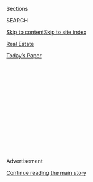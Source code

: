 <div id="app">

<div>

<div>

<div>

<div class="NYTAppHideMasthead css-1q2w90k e1suatyy0">

<div class="section css-ui9rw0 e1suatyy2">

<div class="css-eph4ug er09x8g0">

<div class="css-6n7j50">

</div>

<span class="css-1dv1kvn">Sections</span>

<div class="css-10488qs">

<span class="css-1dv1kvn">SEARCH</span>

</div>

[Skip to content](#site-content)[Skip to site index](#site-index)

</div>

<div id="masthead-section-label" class="css-1wr3we4 eaxe0e00">

[Real
Estate](https://www.nytimes.com/section/realestate)

</div>

<div class="css-10698na e1huz5gh0">

</div>

</div>

<div id="masthead-bar-one" class="section hasLinks css-15hmgas e1csuq9d3">

<div class="css-uqyvli e1csuq9d0">

</div>

<div class="css-1uqjmks e1csuq9d1">

</div>

<div class="css-9e9ivx">

[](https://myaccount.nytimes.com/auth/login?response_type=cookie&client_id=vi)

</div>

<div class="css-1bvtpon e1csuq9d2">

[Today’s
Paper](https://www.nytimes.com/section/todayspaper)

</div>

</div>

</div>

</div>

<div data-aria-hidden="false">

<div id="site-content" data-role="main">

<div>

<div class="css-1aor85t" style="opacity:0.000000001;z-index:-1;visibility:hidden">

<div class="css-1hqnpie">

<div class="css-epjblv">

<span class="css-17xtcya">[Real
Estate](/section/realestate)</span><span class="css-x15j1o">|</span><span class="css-fwqvlz">Harris
Faulkner, Working From Home in Shades of
Blue</span>

</div>

<div class="css-k008qs">

<div class="css-1iwv8en">

<span class="css-18z7m18"></span>

<div>

</div>

</div>

<span class="css-1n6z4y">https://nyti.ms/31mowku</span>

<div class="css-1705lsu">

<div class="css-4xjgmj">

<div class="css-4skfbu" data-role="toolbar" data-aria-label="Social Media Share buttons, Save button, and Comments Panel with current comment count" data-testid="share-tools">

  - 
  - 
  - 
  - 
    
    <div class="css-6n7j50">
    
    </div>

  - 
  - 

</div>

</div>

</div>

</div>

</div>

</div>

<div id="NYT_TOP_BANNER_REGION" class="css-13pd83m">

</div>

<div id="top-wrapper" class="css-1sy8kpn">

<div id="top-slug" class="css-l9onyx">

Advertisement

</div>

[Continue reading the main
story](#after-top)

<div class="ad top-wrapper" style="text-align:center;height:100%;display:block;min-height:250px">

<div id="top" class="place-ad" data-position="top" data-size-key="top">

</div>

</div>

<div id="after-top">

</div>

</div>

<div>

<div id="sponsor-wrapper" class="css-1hyfx7x">

<div id="sponsor-slug" class="css-19vbshk">

Supported by

</div>

[Continue reading the main
story](#after-sponsor)

<div id="sponsor" class="ad sponsor-wrapper" style="text-align:center;height:100%;display:block">

</div>

<div id="after-sponsor">

</div>

</div>

<div class="css-186x18t">

What I Love

</div>

<div class="css-1vkm6nb ehdk2mb0">

# Harris Faulkner, Working From Home in Shades of Blue

</div>

The Fox News anchor’s mother gave her some decorating advice: ‘Just make
it beautiful.’ And she’s been
trying.

<div class="sizeLarge layoutHorizontal css-134dzg0 ejvbdkh1">

[](https://www.nytimes.com/slideshow/2020/08/04/realestate/things-dont-have-to-be-matchy-matchy-and-other-design-tips-from-harris-faulkners-mom.html)

<div class="css-5nx6oe">

## ‘Things Don’t Have to Be Matchy-Matchy’ and Other Design Tips From Harris Faulkner’s Mom

<div class="css-1xhl2m">

12 Photos

View Slide Show
<span class="css-t4350i">›</span>

</div>

</div>

<div class="css-79elbk">

<div class="css-hyytny">

</div>

![](https://static01.nyt.com/images/2020/08/09/realestate/04WHATILOVE-FAULKNER-slide-S4NT/04WHATILOVE-FAULKNER-slide-S4NT-articleLarge.jpg?quality=75&auto=webp&disable=upscale)

</div>

<div class="css-17ai7jg e15qwgfe0">

<span class="css-16f3y1r e13ogyst0">Stefano Ukmar for The New York
Times</span>

</div>

</div>

<div class="css-18e8msd">

<div class="css-vp77d3 epjyd6m0">

<div class="css-1baulvz">

By <span class="css-1baulvz last-byline" itemprop="name">Joanne
Kaufman</span>

</div>

</div>

  - Aug. 4, 2020, <span class="css-epvm6">5:00 a.m.
    ET</span>

  - 
    
    <div class="css-4xjgmj">
    
    <div class="css-d8bdto" data-role="toolbar" data-aria-label="Social Media Share buttons, Save button, and Comments Panel with current comment count" data-testid="share-tools">
    
      - 
      - 
      - 
      - 
        
        <div class="css-6n7j50">
        
        </div>
    
      - 
      - 
    
    </div>
    
    </div>

</div>

</div>

<div class="section meteredContent css-1r7ky0e" name="articleBody" itemprop="articleBody">

<div class="css-1fanzo5 StoryBodyCompanionColumn">

<div class="css-53u6y8">

When Harris Faulkner stands on the roof deck of her family’s townhouse
in Edgewater, N.J., she has a fine view of the Hudson River agleam in
the sun, the George Washington Bridge off to the left and the ferry as
it pulls away from the terminal and heads for the Far West Side of
Manhattan.

In the days before the pandemic, Ms. Faulkner, 54, routinely took that
ferry to her anchor job at the Fox News Channel.

Since spring, however, she has been working from a home studio, an
interloper in the man cave of her husband, Tony Berlin, for the
broadcasts of her back-to-back weekday news and discussion programs,
“Outnumbered” and “Outnumbered Overtime.”

Nearly five years ago, Ms. Faulkner and Mr. Berlin, the owner of a media
relations company, decided they were outgrowing the townhouse they
shared with their daughters, Bella, now 13, and Danika, 11.

</div>

</div>

<div class="css-1fanzo5 StoryBodyCompanionColumn">

<div class="css-53u6y8">

“I was out walking the neighborhood, and I looked down the street we
live on now, and I thought, ‘Wow, it looks like they’re building
something down there,’” Ms. Faulkner said. “And I thought, ‘Wow, I have
to keep my eye on that.’”

</div>

</div>

<div class="css-79elbk" data-testid="photoviewer-wrapper">

<div class="css-z3e15g" data-testid="photoviewer-wrapper-hidden">

</div>

<div class="css-1a48zt4 ehw59r15" data-testid="photoviewer-children">

![<span class="css-16f3y1r e13ogyst0" data-aria-hidden="true">Ms.
Faulkner cherishes the red chest that stores the many recipes of her
mother, Shirley Harris, who died almost four years ago. “My mother used
to tell me that my taste — how did she put it? — she said it didn’t have
texture. She told me I had a very flat-page way of
decorating.”</span><span class="css-cnj6d5 e1z0qqy90" itemprop="copyrightHolder"><span class="css-1ly73wi e1tej78p0">Credit...</span><span>Stefano
Ukmar for The New York
Times</span></span>](https://static01.nyt.com/images/2020/08/09/realestate/04WHATILOVE-FAULKNER-slide-NHMN/04WHATILOVE-FAULKNER-slide-NHMN-articleLarge.jpg?quality=75&auto=webp&disable=upscale)

</div>

</div>

<div class="css-1fanzo5 StoryBodyCompanionColumn">

<div class="css-53u6y8">

A few weeks later, she took a second reconnaissance stroll, this time
with Mr. Berlin, and by chance, the couple ran into the developer who
was visiting the construction site. They expressed their strong interest
in the property, and because they got in on the ground floor, were able
to add custom features — among them, a garage for each of them and
dark-gray ash wood flooring on the stairs.

“The builder showed me a little sketch of the kitchen, and I said, ‘But
there’s no laundry right there. And what about a pantry?’ And the
builder looked at my husband,” Ms. Faulkner recalled. “Then I said,
‘There isn’t enough counter space,’ and I sketched out a 12-foot-long
island.”

Once again, the builder shot Mr. Berlin a look that translated roughly
to “She does realize she doesn’t own this house yet, right?”

</div>

</div>

<div class="css-1fanzo5 StoryBodyCompanionColumn">

<div class="css-53u6y8">

-----

-----

## Harris Faulkner, 54

**Occupation:** Television journalist

**Getting in shape:** “I’m glad we have the type of house we do, with a
lot of open square and rectangular rooms. I’ve lived in some beautiful
vintage houses with archways and weird angles, where you have to put a
chair in a certain place and you can’t move it, because it won’t fit
anywhere else.”

-----

“I wanted to catch things very early,” Ms. Faulkner said defensively.
“Because, obviously, I had a plan. And you know: He built the island
exactly the way I wanted.”

Partly because of its proximity to the water, partly because of the
expansive deck, the anchor mat outside the front door, the light, airy
rooms and the starring role played by the color blue, Ms. Faulkner’s
home feels more beach house than townhouse.

</div>

</div>

<div class="css-1fanzo5 StoryBodyCompanionColumn">

<div class="css-53u6y8">

Mr. Berlin, she said, was most assuredly not on the decorating committee
when the family moved in four years ago. She handled the job herself,
inspired by her mother, Shirley Harris, an Army wife who had a keen
sense of style joined with an ability to inject warmth and character
into the most featureless military housing. (Ms. Faulkner’s father, Bob
Harris, known simply as Harris during his years in the service, was also
a source of inspiration. Daughter wanted to be like dad, and persuaded
her parents to change her first name to “Harris.” She took the last name
of a distant family member so as not to be Harris
Harris.)

</div>

</div>

<div class="css-79elbk" data-testid="photoviewer-wrapper">

<div class="css-z3e15g" data-testid="photoviewer-wrapper-hidden">

</div>

<div class="css-1a48zt4 ehw59r15" data-testid="photoviewer-children">

<div class="css-1xdhyk6 erfvjey0">

<span class="css-1ly73wi e1tej78p0">Image</span>

<div class="css-zjzyr8">

<div data-testid="lazyimage-container" style="height:257.77777777777777px">

</div>

</div>

</div>

<span class="css-16f3y1r e13ogyst0" data-aria-hidden="true">Ms. Faulkner
wanted lots of counter space. She sketched out what she had in mind — a
12-foot-long island — for the
developer.</span><span class="css-cnj6d5 e1z0qqy90" itemprop="copyrightHolder"><span class="css-1ly73wi e1tej78p0">Credit...</span><span>Stefano
Ukmar for The New York Times</span></span>

</div>

</div>

<div class="css-1fanzo5 StoryBodyCompanionColumn">

<div class="css-53u6y8">

“My mom’s big thing was that the kitchen is not only where everyone
comes, but where everyone should *want* to come, so there should always
be a treaty-treat out,” Ms. Faulkner said of Mrs. Harris, who died in
late November of 2016 and never got to see the house. “Her whole thing
was that you should have a clear counter space to leave out snacks.”

Thus, the marble-topped island that was hastily drawn for the property
developer.

Let’s just say that mother gave daughter her marching orders. “Blue is
important to me, so what my mom would say is, ‘Then let me see blue
everyplace you go in the house — but in different textures, and don’t
make it obvious,’” Ms. Faulkner said.

She pointed, first, to the tufted navy-blue velvet sofa in the family
room, just off the kitchen, with the blue theme picked up on accent
pillows in the living room. Blue is also represented in the pattern of
the cushions on the chairs around the dining table and in a custom-made
abstract painting.

A plant on a shelf in the living room nestles in an azure pot. Nearby is
a photo of a beach Ms. Faulkner and Mr. Berlin hiked on the big island
of Hawaii; an expanse of royal-blue water features prominently.
(Admittedly, it’s pure coincidence that the mats on the living room
floor, an accommodation to the resident gymnasts, Danika and Bella, are
also blue.)

“My mother used to tell me that my taste — how did she put it? — she
said it didn’t have texture,” Ms. Faulkner said. “She told me I had a
very flat-page way of decorating. She used to say, ‘Let’s make life more
beautiful. Just make it beautiful.’”

Message received, Mom. On a wall in the dining room hangs an artwork
made from trash, a work by women living in a village outside of Cape
Town. During a trip to Amsterdam several years ago, Ms. Faulkner, a
self-described bovine lover, had a ceramic cow made in her favorite
colors — blue included, of course. It stands on the white acrylic buffet
in the dining room next to a multicolored string bowl made by Danika for
a fund-raiser to feed the hungry in Hoboken, N.J.

</div>

</div>

<div class="css-1fanzo5 StoryBodyCompanionColumn">

<div class="css-53u6y8">

“My mother challenged me,” Ms. Faulkner said. “She said, ‘Let your life
experience help you decorate, and be part of the texture. Things don’t
have to be matchy-matchy, and they don’t have to have meaning to anyone
but you.’”

</div>

</div>

<div class="css-79elbk" data-testid="photoviewer-wrapper">

<div class="css-z3e15g" data-testid="photoviewer-wrapper-hidden">

</div>

<div class="css-1a48zt4 ehw59r15" data-testid="photoviewer-children">

<div class="css-1xdhyk6 erfvjey0">

<span class="css-1ly73wi e1tej78p0">Image</span>

<div class="css-zjzyr8">

<div data-testid="lazyimage-container" style="height:580px">

</div>

</div>

</div>

<span class="css-16f3y1r e13ogyst0" data-aria-hidden="true">“The red
chest sat in my parents’ dining room for years and years. I’m grateful
to have it,” she said, recalling that her mother “used to say, ‘Let’s
make life more beautiful. Just make it
beautiful.’”</span><span class="css-cnj6d5 e1z0qqy90" itemprop="copyrightHolder"><span class="css-1ly73wi e1tej78p0">Credit...</span><span>Stefano
Ukmar for The New York Times</span></span>

</div>

</div>

<div class="css-1fanzo5 StoryBodyCompanionColumn">

<div class="css-53u6y8">

In fact, the pieces that seem to have the greatest meaning to Ms.
Faulkner are those that once belonged to Mrs. Harris: the blue-gray
china stored in a glass-fronted cabinet in the dining room; the doll
collection; a crystal dog; an elaborate wooden birdhouse (“She loved
birdhouses and bird cages because they were emblems of hope,” Ms.
Faulkner said); a red Asian-style chest that holds hundreds of recipes
written out in Mrs. Harris’s meticulous cursive.

“You can see the markings on the chest. It has made a lot of moves, and
I’m so grateful that I’ve got it here now,” Ms. Faulkner said.

“My mother would tell me, ‘If there’s something you want when I’m gone,
let me know and you can have it,’” she continued. “And I would say,
‘Mom, that’s a terrible thing to say\!’ And she said, ‘Well, you won’t
feel that way when I’m gone, because your house is going to look
better.’”

For weekly email updates on residential real estate news, [sign up
here](http://www.nytimes.com/newsletters/realestate/). Follow us on
Twitter: [@nytrealestate](https://twitter.com/nytrealestate).

</div>

</div>

</div>

<div>

</div>

<div>

</div>

<div>

</div>

<div>

<div id="bottom-wrapper" class="css-1ede5it">

<div id="bottom-slug" class="css-l9onyx">

Advertisement

</div>

[Continue reading the main
story](#after-bottom)

<div id="bottom" class="ad bottom-wrapper" style="text-align:center;height:100%;display:block;min-height:90px">

</div>

<div id="after-bottom">

</div>

</div>

</div>

</div>

</div>

## Site Index

<div>

</div>

## Site Information Navigation

  - [© <span>2020</span> <span>The New York Times
    Company</span>](https://help.nytimes.com/hc/en-us/articles/115014792127-Copyright-notice)

<!-- end list -->

  - [NYTCo](https://www.nytco.com/)
  - [Contact
    Us](https://help.nytimes.com/hc/en-us/articles/115015385887-Contact-Us)
  - [Work with us](https://www.nytco.com/careers/)
  - [Advertise](https://nytmediakit.com/)
  - [T Brand Studio](http://www.tbrandstudio.com/)
  - [Your Ad
    Choices](https://www.nytimes.com/privacy/cookie-policy#how-do-i-manage-trackers)
  - [Privacy](https://www.nytimes.com/privacy)
  - [Terms of
    Service](https://help.nytimes.com/hc/en-us/articles/115014893428-Terms-of-service)
  - [Terms of
    Sale](https://help.nytimes.com/hc/en-us/articles/115014893968-Terms-of-sale)
  - [Site
    Map](https://spiderbites.nytimes.com)
  - [Help](https://help.nytimes.com/hc/en-us)
  - [Subscriptions](https://www.nytimes.com/subscription?campaignId=37WXW)

</div>

</div>

</div>

</div>

